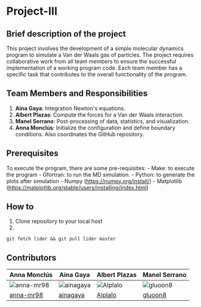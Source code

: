 # Project-III

## Brief description of the project
This project involves the development of a simple molecular dynamics program to simulate a Van der Waals gas of particles. The project requires collaborative work from all team members to ensure the successful implementation of a working program code. Each team member has a specific task that contributes to the overall functionality of the program.

## Team Members and Responsibilities

1. **Aina Gaya**: Integration Newton's equations.
2. **Albert Plazas**: Compute the forces for a Van der Waals interaction.
3. **Manel Serrano**:  Post-processing of data, statistics, and visualization.
4. **Anna Monclús**:  Initialize the configuration and define boundary conditions. Also coordinates the GitHub repository.


## Prerequisites
To execute the program, there are some pre-requisites:
    - Make: to execute the program
    - Gfortran: to run the MD simulation. 
    - Python: to generate the plots after simulation
        - Numpy (https://numpy.org/install/)
        - Matplotlib (https://matplotlib.org/stable/users/installing/index.html)


## How to

1. Clone repository to your local host
2. 
`git fetch lider && git pull lider master`


## Contributors
|  Anna Monclús  |  Aina Gaya  |  Albert Plazas   |  Manel Serrano  |
| -------------- | ----------------- | ------------------ | ------------- |
| ![anna-mr98](https://github.com/Eines-Informatiques-Avancades/Project-III/tree/master/docs/anna-mr98.png "anna-mr98") | ![ainagaya](https://github.com/Eines-Informatiques-Avancades/Project-III/tree/master/docs/ainagaya.png "ainagaya") | ![Alplalo](https://github.com/Eines-Informatiques-Avancades/Project-III/tree/master/docs/Alplalo.png "Alplalo") | ![gluoon8](https://github.com/Eines-Informatiques-Avancades/Project-III/tree/master/docs/gluoon8.png "gluoon8") |
| [anna-mr98](https://github.com/anna-mr98)                                 | [ainagaya](https://github.com/ainagaya)| [Alplalo](https://github.com/Alplalo)                                  | [gluoon8](https://github.com/gluoon8)                                  |



